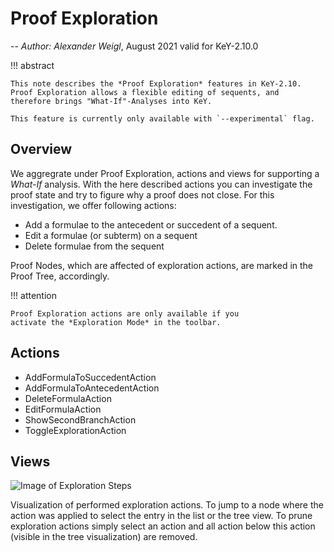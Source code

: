 # Proof Exploration

-- *Author: Alexander Weigl*, August 2021 valid for KeY-2.10.0

!!! abstract

    This note describes the *Proof Exploration* features in KeY-2.10.
    Proof Exploration allows a flexible editing of sequents, and
    therefore brings "What-If"-Analyses into KeY.

    This feature is currently only available with `--experimental` flag. 
   

## Overview

We aggregrate under Proof Exploration, actions and views for
supporting a *What-If* analysis. With the here described actions you
can investigate the proof state and try to figure why a proof does not
close. For this investigation, we offer following actions:

* Add a formulae to the antecedent or succedent of a sequent.
* Edit a formulae (or subterm) on a sequent
* Delete formulae from the sequent

Proof Nodes, which are affected of exploration actions, are marked 
in the Proof Tree, accordingly. 


!!! attention

    Proof Exploration actions are only available if you
    activate the *Exploration Mode* in the toolbar.

## Actions

* AddFormulaToSuccedentAction
* AddFormulaToAntecedentAction
* DeleteFormulaAction
* EditFormulaAction
* ShowSecondBranchAction
* ToggleExplorationAction


## Views

![Image of Exploration Steps]()

Visualization of performed exploration actions. To jump to a node where the
action was applied to select the entry in the list or the tree view. To prune
exploration actions simply select an action and all action below this action
(visible in the tree visualization) are removed.
